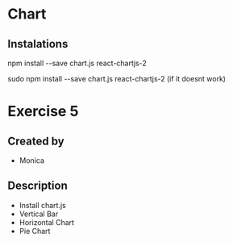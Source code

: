 # Chart

## Instalations 
npm install --save chart.js react-chartjs-2

sudo npm install --save chart.js react-chartjs-2 (if it doesnt work)

# Exercise 5
## Created by
- Monica

## Description 
- Install chart.js
- Vertical Bar
- Horizontal Chart
- Pie Chart 